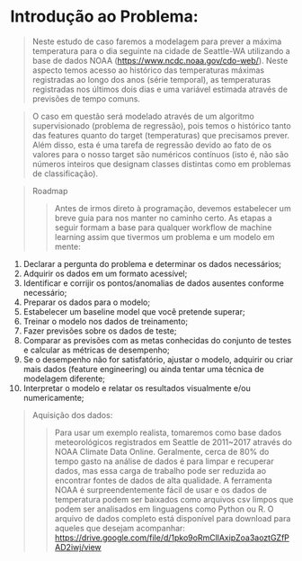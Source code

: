 
# Introdução ao Problema:

> Neste estudo de caso faremos a modelagem para prever a máxima temperatura para o dia seguinte na cidade de Seattle-WA utilizando a base de dados NOAA (https://www.ncdc.noaa.gov/cdo-web/). Neste aspecto temos acesso ao histórico das temperaturas máximas registradas ao longo dos anos (série temporal), as temperaturas registradas nos últimos dois dias e uma variável estimada através de previsões de tempo comuns.

> O caso em questão será modelado através de um algoritmo supervisionado (problema de regressão), pois temos o histórico tanto das features quanto do target (temperaturas) que precisamos prever. Além disso, esta é uma tarefa de regressão devido ao fato de os valores para o nosso target são numéricos contínuos (isto é, não são números inteiros que designam classes distintas como em problemas de classificação).

> Roadmap
>> Antes de irmos direto à programação, devemos estabelecer um breve guia para nos manter no caminho certo. As etapas a seguir formam a base para qualquer workflow de machine learning assim que tivermos um problema e um modelo em mente:
1. Declarar a pergunta do problema e determinar os dados necessários;
2. Adquirir os dados em um formato acessível;
3. Identificar e corrijir os pontos/anomalias de dados ausentes conforme necessário;
4. Preparar os dados para o modelo;
5. Estabelecer um baseline model que você pretende superar;
6. Treinar o modelo nos dados de treinamento;
7. Fazer previsões sobre os dados de teste;
8. Comparar as previsões com as metas conhecidas do conjunto de testes e calcular as métricas de desempenho;
9. Se o desempenho não for satisfatório, ajustar o modelo, adquirir ou criar mais dados (feature engineering) ou ainda tentar uma técnica de modelagem diferente;
10. Interpretar o modelo e relatar os resultados visualmente e/ou numericamente;

> Aquisição dos dados:
>> Para usar um exemplo realista, tomaremos como base dados meteorológicos registrados em Seattle de 2011~2017 através do NOAA Climate Data Online. Geralmente, cerca de 80% do tempo gasto na análise de dados é para limpar e recuperar dados, mas essa carga de trabalho pode ser reduzida ao encontrar fontes de dados de alta qualidade. A ferramenta NOAA é surpreendentemente fácil de usar e os dados de temperatura podem ser baixados como arquivos csv limpos que podem ser analisados em linguagens como Python ou R. O arquivo de dados completo está disponível para download para aqueles que desejam acompanhar: https://drive.google.com/file/d/1pko9oRmCllAxipZoa3aoztGZfPAD2iwj/view
